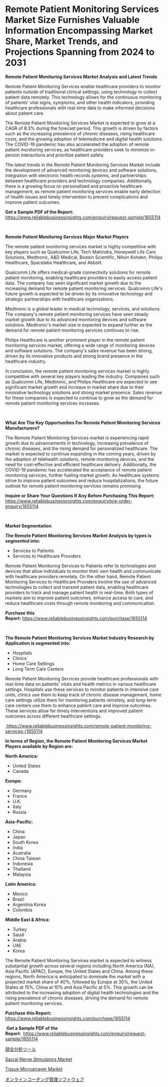 <p><h1>Remote Patient Monitoring Services Market Size Furnishes Valuable Information Encompassing Market Share, Market Trends, and Projections Spanning from 2024 to 2031</h1></p><p><strong>Remote Patient Monitoring Services Market Analysis and Latest Trends</strong></p>
<p><p>Remote Patient Monitoring Services enable healthcare providers to monitor patients outside of traditional clinical settings, using technology to collect patient data remotely. This technology allows for the continuous monitoring of patients' vital signs, symptoms, and other health indicators, providing healthcare professionals with real-time data to make informed decisions about patient care.</p><p>The Remote Patient Monitoring Services Market is expected to grow at a CAGR of 8.3% during the forecast period. This growth is driven by factors such as the increasing prevalence of chronic diseases, rising healthcare costs, and the growing adoption of telemedicine and digital health solutions. The COVID-19 pandemic has also accelerated the adoption of remote patient monitoring services, as healthcare providers seek to minimize in-person interactions and prioritize patient safety.</p><p>The latest trends in the Remote Patient Monitoring Services Market include the development of advanced monitoring devices and software solutions, integration with electronic health records systems, and partnerships between healthcare providers and technology companies. Additionally, there is a growing focus on personalized and proactive healthcare management, as remote patient monitoring services enable early detection of health issues and timely intervention to prevent complications and improve patient outcomes.</p></p>
<p><strong>Get a Sample PDF of the Report:&nbsp;</strong> <a href="https://www.reliablebusinessinsights.com/enquiry/request-sample/1655114">https://www.reliablebusinessinsights.com/enquiry/request-sample/1655114</a></p>
<p>&nbsp;</p>
<p><strong>Remote Patient Monitoring Services Major Market Players</strong></p>
<p><p>The remote patient monitoring services market is highly competitive with key players such as Qualcomm Life, Tech Mahindra, Honeywell Life Care Solutions, Medtronic, A&D Medical, Boston Scientific, Nihon Kohden, Philips Healthcare, Spacelabs Healthcare, and Abbott.</p><p>Qualcomm Life offers medical-grade connectivity solutions for remote patient monitoring, enabling healthcare providers to easily access patient data. The company has seen significant market growth due to the increasing demand for remote patient monitoring services. Qualcomm Life's future growth is expected to be driven by its innovative technology and strategic partnerships with healthcare organizations.</p><p>Medtronic is a global leader in medical technology, services, and solutions. The company's remote patient monitoring services have seen steady market growth due to its advanced monitoring devices and software solutions. Medtronic's market size is expected to expand further as the demand for remote patient monitoring services continues to rise.</p><p>Philips Healthcare is another prominent player in the remote patient monitoring services market, offering a wide range of monitoring devices and software solutions. The company's sales revenue has been strong, driven by its innovative products and strong brand presence in the healthcare industry.</p><p>In conclusion, the remote patient monitoring services market is highly competitive with several key players leading the industry. Companies such as Qualcomm Life, Medtronic, and Philips Healthcare are expected to see significant market growth and increase in market share due to their innovative technology solutions and strong market presence. Sales revenue for these companies is expected to continue to grow as the demand for remote patient monitoring services increases.</p></p>
<p>&nbsp;</p>
<p><strong>What Are The Key Opportunities For Remote Patient Monitoring Services Manufacturers?</strong></p>
<p><p>The Remote Patient Monitoring Services market is experiencing rapid growth due to advancements in technology, increasing prevalence of chronic diseases, and the rising demand for personalized healthcare. The market is expected to continue expanding in the coming years, driven by the adoption of telehealth solutions, remote monitoring devices, and the need for cost-effective and efficient healthcare delivery. Additionally, the COVID-19 pandemic has accelerated the acceptance of remote patient monitoring services, further fueling market growth. As healthcare systems strive to improve patient outcomes and reduce hospitalizations, the future outlook for remote patient monitoring services remains promising.</p></p>
<p><strong>Inquire or Share Your Questions If Any Before Purchasing This Report:</strong> <a href="https://www.reliablebusinessinsights.com/enquiry/pre-order-enquiry/1655114">https://www.reliablebusinessinsights.com/enquiry/pre-order-enquiry/1655114</a></p>
<p>&nbsp;</p>
<p><strong>Market Segmentation</strong></p>
<p><strong>The Remote Patient Monitoring Services Market Analysis by types is segmented into:</strong></p>
<p><ul><li>Services to Patients</li><li>Services to Healthcare Providers</li></ul></p>
<p><p>Remote Patient Monitoring Services to Patients refer to technologies and devices that allow individuals to monitor their own health and communicate with healthcare providers remotely. On the other hand, Remote Patient Monitoring Services to Healthcare Providers involve the use of advanced technologies to collect and transmit patient data, enabling healthcare providers to track and manage patient health in real-time. Both types of markets aim to improve patient outcomes, enhance access to care, and reduce healthcare costs through remote monitoring and communication.</p></p>
<p><strong>Purchase this Report:&nbsp;</strong><a href="https://www.reliablebusinessinsights.com/purchase/1655114">https://www.reliablebusinessinsights.com/purchase/1655114</a></p>
<p>&nbsp;</p>
<p><strong>The Remote Patient Monitoring Services Market Industry Research by Application is segmented into:</strong></p>
<p><ul><li>Hospitals</li><li>Clinics</li><li>Home Care Settings</li><li>Long Term Care Centers</li></ul></p>
<p><p>Remote Patient Monitoring Services provide healthcare professionals with real-time data on patients' vitals and health metrics in various healthcare settings. Hospitals use these services to monitor patients in intensive care units, clinics use them to keep track of chronic disease management, home care settings utilize them for monitoring patients remotely, and long-term care centers use them to enhance patient care and improve outcomes. These services allow for timely interventions and improved patient outcomes across different healthcare settings.</p></p>
<p><a href="https://www.reliablebusinessinsights.com/remote-patient-monitoring-services-r1655114">&nbsp;https://www.reliablebusinessinsights.com/remote-patient-monitoring-services-r1655114</a></p>
<p><strong>In terms of Region, the Remote Patient Monitoring Services Market Players available by Region are:</strong></p>
<p>
    <p> <strong> North America: </strong>
        <ul>
            <li>United States</li>
            <li>Canada</li>
        </ul>
        </p> 
    <p> <strong> Europe: </strong>
        <ul>
            <li>Germany</li>
            <li>France</li>
            <li>U.K.</li>
            <li>Italy</li>
            <li>Russia</li>
        </ul>
        </p> 
    <p> <strong> Asia-Pacific: </strong>
        <ul>
            <li>China</li>
            <li>Japan</li>
            <li>South Korea</li>
            <li>India</li>
            <li>Australia</li>
            <li>China Taiwan</li>
            <li>Indonesia</li>
            <li>Thailand</li>
            <li>Malaysia</li>
        </ul>
        </p> 
    <p> <strong> Latin America: </strong>
        <ul>
            <li>Mexico</li>
            <li>Brazil</li>
            <li>Argentina Korea</li>
            <li>Colombia</li>
        </ul>
        </p> 
    <p> <strong> Middle East & Africa: </strong>
        <ul>
            <li>Turkey</li>
            <li>Saudi</li>
            <li>Arabia</li>
            <li>UAE</li>
            <li>Korea</li>
        </ul>
    </p>
    </p>
<p><p>The Remote Patient Monitoring Services market is expected to witness substantial growth across several regions including North America (NA), Asia Pacific (APAC), Europe, the United States and China. Among these regions, North America is anticipated to dominate the market with a projected market share of 40%, followed by Europe at 30%, the United States at 15%, China at 10% and Asia Pacific at 5%. This growth can be attributed to the increasing adoption of digital health technologies and the rising prevalence of chronic diseases, driving the demand for remote patient monitoring services.</p></p>
<p><strong>Purchase this Report: </strong><a href="https://www.reliablebusinessinsights.com/purchase/1655114">https://www.reliablebusinessinsights.com/purchase/1655114</a></p>
<p>&nbsp;<strong>Get a Sample PDF of the Report:&nbsp;&nbsp;</strong><a href="https://www.reliablebusinessinsights.com/enquiry/request-sample/1655114">https://www.reliablebusinessinsights.com/enquiry/request-sample/1655114</a></p>
<p><strong></strong></p>
<p><p><a href="https://github.com/VinceMarvin1/Market-Research-Report-List-2/blob/main/7379137174871.md">競合分析ツール</a></p><p><a href="https://github.com/zcbxbnir25/Market-Research-Report-List-1/blob/main/sacral-nerve-stimulators-market.md">Sacral Nerve Stimulators Market</a></p><p><a href="https://github.com/brendafegmorris532/Market-Research-Report-List-1/blob/main/tissue-microarrayer-market.md">Tissue Microarrayer Market</a></p><p><a href="https://github.com/DayanaRunolfsdottir/Market-Research-Report-List-1/blob/main/4921479174872.md">オンラインコーチング管理ソフトウェア</a></p></p>
